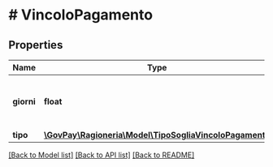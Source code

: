 # # VincoloPagamento

## Properties

Name | Type | Description | Notes
------------ | ------------- | ------------- | -------------
**giorni** | **float** | numero di giorni vincolo per il pagamento |
**tipo** | [**\GovPay\Ragioneria\Model\TipoSogliaVincoloPagamento**](TipoSogliaVincoloPagamento.md) |  |

[[Back to Model list]](../../README.md#models) [[Back to API list]](../../README.md#endpoints) [[Back to README]](../../README.md)
